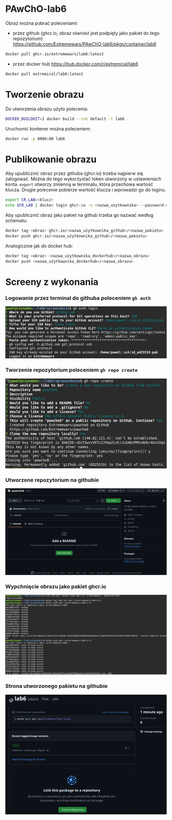 # PAwChO-lab6

Obraz można pobrać poleceniami:
- przez github (ghcr.io, obraz również jest podpięty jako pakiet do tego repozytorium) \
https://github.com/Extremewars/PAwChO-lab6/pkgs/container/lab6
```bash
docker pull ghcr.io/extremewars/lab6:latest
```
- przez docker hub https://hub.docker.com/r/extremical/lab6
```bash
docker pull extremical/lab6:latest
```
# Tworzenie obrazu

Do utworzenia obrazu użyto polecenia:
```bash
DOCKER_BUILDKIT=1 docker build --ssh default -t lab6 .
```
Uruchomić kontener można poleceniem:
```bash
docker run -p 8080:80 lab6
```

# Publikowanie obrazu

Aby upublicznić obraz przez githuba (ghcr.io) trzeba najpierw się zalogować. Można do tego wykorzystać token utworzony w ustawieniach konta.
```export``` utworzy zmienną w terminalu, która przechowa wartość klucza.
Drugie polecenie pobierze wartość klucza i wprowadzi go do loginu.
```bash
export CR_LAB=<klucz>
echo $CR_LAB | docker login ghcr.io -u <nazwa_użytkownika> --password-stdin
```
Aby upublicznić obraz jako pakiet na github trzeba go nazwać według schematu:
```bash
docker tag <obraz> ghcr.io/<nazwa_użytkownika_github>/<nazwa_pakietu>
docker push ghcr.io/<nazwa_użytkownika_github>/<nazwa_pakietu>
```
Analogicznie jak do docker hub:
```bash
docker tag <obraz> <nazwa_użytkownika_dockerhub>/<nazwa_obrazu>
docker push <nazwa_użytkownika_dockerhub>/<nazwa_obrazu>
```

# Screeny z wykonania

### Logowanie przez terminal do githuba poleceniem ```gh auth```

![Wypchnięcie obrazu przez ghcr.io](zdjecia/gh_auth_login.png)

### Tworzenie repozytorium poleceniem ```gh repo create```

![Strona pakietu na github](./zdjecia/gh_repo_create.png)

### Utworzone repozytorium na githubie

![Wypchnięcie obrazu przez ghcr.io](./zdjecia/created_repository.png)

### Wypchnięcie obrazu jako pakiet ghcr.io

![Wypchnięcie obrazu przez ghcr.io](./zdjecia/ghcrio_pushed.png)

### Strona utworzonego pakietu na githubie

![Strona pakietu na github](./zdjecia/created_package.png)
